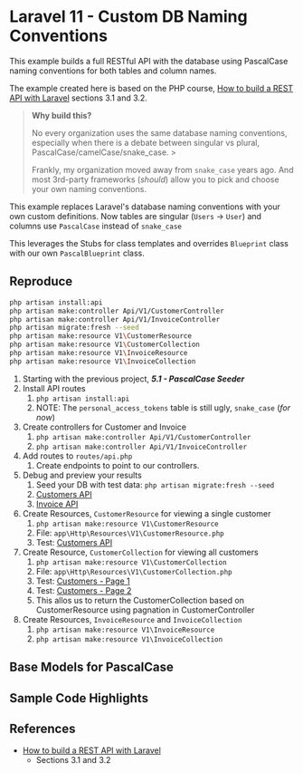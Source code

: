 # Laravel 11 - Custom DB Naming Conventions

This example builds a full RESTful API with the database using PascalCase naming conventions for both tables and column names.

The example created here is based on the PHP course, [How to build a REST API with Laravel](https://www.youtube.com/watch?v=YGqCZjdgJJk) sections 3.1 and 3.2.

> **Why build this?**
>
> No every organization uses the same database naming conventions, especially when there is a debate between singular vs plural, PascalCase/camelCase/snake_case. >
>
> Frankly, my organization moved away from `snake_case` years ago. And most 3rd-party frameworks (_should_) allow you to pick and choose your own naming conventions.

This example replaces Laravel's database naming conventions with your own custom definitions. Now tables are singular (`Users` -> `User`) and columns use `PascalCase` instead of `snake_case`

This leverages the Stubs for class templates and overrides `Blueprint` class with our own `PascalBlueprint` class.

## Reproduce

```sh
php artisan install:api
php artisan make:controller Api/V1/CustomerController
php artisan make:controller Api/V1/InvoiceController
php artisan migrate:fresh --seed
php artisan make:resource V1\CustomerResource
php artisan make:resource V1\CustomerCollection
php artisan make:resource V1\InvoiceResource
php artisan make:resource V1\InvoiceCollection
```

1. Starting with the previous project, _**5.1 - PascalCase Seeder**_
2. Install API routes
   1. `php artisan install:api`
   2. NOTE: The `personal_access_tokens` table is still ugly, `snake_case` (_for now_)
3. Create controllers for Customer and Invoice
   1. `php artisan make:controller Api/V1/CustomerController`
   2. `php artisan make:controller Api/V1/InvoiceController`
4. Add routes to `routes/api.php`
   1. Create endpoints to point to our controllers.
5. Debug and preview your results
   1. Seed your DB with test data: ` php artisan migrate:fresh --seed `
   2. [Customers API](http://localhost:8000/api/v1/customers)
   3. [Invoice API](http://localhost:8000/api/v1/invoices)
6. Create Resources, `CustomerResource` for viewing a single customer
   1. `php artisan make:resource V1\CustomerResource`
   2. File: `app\Http\Resources\V1\CustomerResource.php`
   3. Test: [Customers API](http://localhost:8000/api/v1/customers/1)
7. Create Resource, `CustomerCollection` for viewing all customers
   1. `php artisan make:resource V1\CustomerCollection`
   2. File: `app\Http\Resources\V1\CustomerCollection.php`
   3. Test: [Customers - Page 1](http://localhost:8000/api/v1/customers)
   4. Test: [Customers - Page 2](http://localhost:8000/api/v1/customers?page=2)
   5. This allos us to return the CustomerCollection based on CustomerResource using pagnation in CustomerController
8. Create Resources, `InvoiceResource` and `InvoiceCollection`
   1. `php artisan make:resource V1\InvoiceResource`
   2. `php artisan make:resource V1\InvoiceCollection`

## Base Models for PascalCase


## Sample Code Highlights

## References

* [How to build a REST API with Laravel](https://www.youtube.com/watch?v=YGqCZjdgJJk)
  * Sections 3.1 and 3.2
